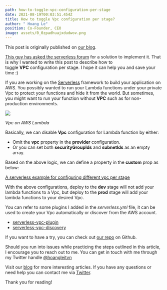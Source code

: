 ```yaml
---
path: how-to-toggle-vpc-configuration-per-stage
date: 2021-08-19T00:03:51.454Z
title: How to toggle Vpc configuration per stage?
author: " Hoang Le"
position: Co-Founder, CEO
image: assets/0_0zpadhuajxdudwov.png
---
```

<!--StartFragment-->

This post is originally published on [our blog](https://blog.innomizetech.com/2019/11/05/how-to-toggle-vpc-configuration-per-stage/).

[This guy has asked the serverless forum](https://forum.serverless.com/t/exclude-vpc-config-for-different-enviornments/9756) for a solution to implement it. That is why I wanted to write this post to describe how to toggle **VPC** configuration per stage. I hope it can help you and save your time :)

If you are working on the [Serverless](https://serverless.com/) framework to build your application on AWS. You possibly wanted to run your Lambda functions under your private Vpc to protect your functions and hide it from the world. But sometimes, you might want to run your function without **VPC** such as for non-production environments.

![](https://miro.medium.com/max/1278/0*0ZpAdhUaJxduDwOV)

*Vpc on AWS Lambda*

Basically, we can disable **Vpc** configuration for Lambda function by either:

* Omit the **vpc** property in the **provider** configuration.
* Or you can set both **securityGroupIds** and **subnetIds** as an empty array.

Based on the above logic, we can define a property in the **custom** prop as below:

[A serverless example for configuring different vpc per stage](https://medium.com/media/286e12b3f405d835d9f4aec67d6df198)

With the above configurations, deploy to the **dev** stage will not add your lambda functions to a Vpc, but deploy to the **prod** stage will add your lambda functions to your desired Vpc.

You can refer to some plugins I added in the *serverless.yml* file, it can be used to create your Vpc automatically or discover from the AWS account.

* [serverless-vpc-plugin](https://www.npmjs.com/package/serverless-vpc-plugin)
* [serverless-vpc-discovery](https://www.npmjs.com/package/serverless-vpc-discovery)

If you want to have a try, you can check out [our repo](https://github.com/hoang-innomizetech/serverless-toggle-vpc-example) on Github.

Should you run into issues while practicing the steps outlined in this article, I encourage you to reach out to me. You can get in touch with me through my Twitter handle [@hoangleitvn](https://twitter.com/hoangleitvn)

Visit our [blog](https://blog.innomizetech.com/) for more interesting articles. If you have any questions or need help you can contact me via [Twitter](https://twitter.com/hoangleitvn).

Thank you for reading!

<!--EndFragment-->